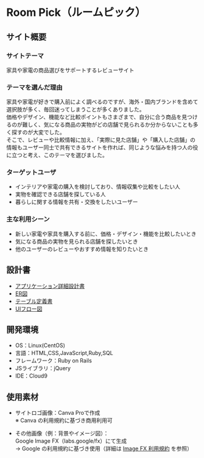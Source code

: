# Room Pick（ルームピック）

## サイト概要
### サイトテーマ
家具や家電の商品選びをサポートするレビューサイト
​
### テーマを選んだ理由
家具や家電が好きで購入前によく調べるのですが、海外・国内ブランドを含めて選択肢が多く、毎回迷ってしまうことが多くありました。  
価格やデザイン、機能など比較ポイントもさまざまで、自分に合う商品を見つけるのが難しく、気になる商品の実物がどの店舗で見られるか分からないことも多く探すのが大変でした。  
そこで、レビューや比較情報に加え、「実際に見た店舗」や「購入した店舗」の情報もユーザー同士で共有できるサイトを作れば、同じような悩みを持つ人の役に立つと考え、このテーマを選びました。
​
### ターゲットユーザ
- インテリアや家電の購入を検討しており、情報収集や比較をしたい人
- 実物を確認できる店舗を探している人
- 暮らしに関する情報を共有・交換をしたいユーザー
​
### 主な利用シーン
- 新しい家電や家具を購入する前に、価格・デザイン・機能を比較したいとき
- 気になる商品の実物を見られる店舗を探したいとき
- 他のユーザーのレビューやおすすめ情報を知りたいとき
​
## 設計書
- [アプリケーション詳細設計書](https://docs.google.com/spreadsheets/d/1yVuceAsMlgIStjW3l_SKcCzIcwybatuivZJhlBIn3Fw/edit?gid=549108681#gid=549108681)
- [ER図](https://app.diagrams.net/?splash=0#G1CnJgHeseJAJo8rJN8UPCA_E575DJApHh#%7B%22pageId%22%3A%22LkA-50vI9zVlM_wPANrl%22%7D)
- [テーブル定義書](https://docs.google.com/spreadsheets/d/1N48Vqv2UUnGD8BPsXSJVFi5cnZm1VGiq5rkA3FxmapM/edit?gid=462447506#gid=462447506)
- [UIフロー図](https://app.diagrams.net/#G1nrQ30h-KleoOeR-D4UMi-yqd04H7xPFx#%7B%22pageId%22%3A%22abxl-s3Z8dxzaB_hMYrt%22%7D)
​
## 開発環境
- OS：Linux(CentOS)
- 言語：HTML,CSS,JavaScript,Ruby,SQL
- フレームワーク：Ruby on Rails
- JSライブラリ：jQuery
- IDE：Cloud9
​
## 使用素材
- サイトロゴ画像：Canva Proで作成  
  ※ Canva の利用規約に基づき商用利用可

- その他画像（例：背景やイメージ図）：  
  Google Image FX（labs.google/fx）にて生成  
  → Google の利用規約に基づき使用（詳細は [Image FX 利用規約](https://policies.google.com) を参照）  